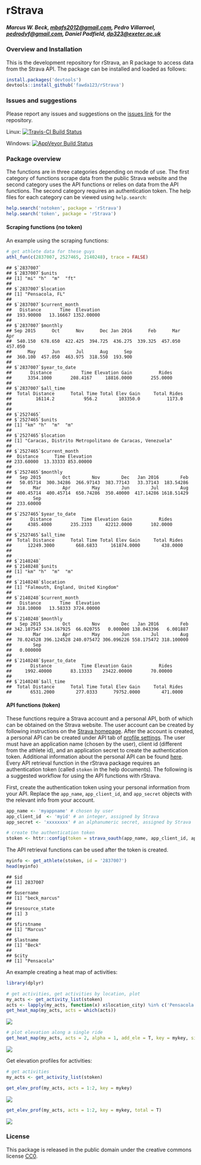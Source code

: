 
# rStrava

##### *Marcus W. Beck, mbafs2012@gmail.com, Pedro Villarroel, pedrodvf@gmail.com, Daniel Padfield, dp323@exeter.ac.uk*

### Overview and Installation

This is the development repository for rStrava, an R package to access data from the Strava API.  The package can be installed and loaded as follows:


```r
install.packages('devtools')
devtools::install_github('fawda123/rStrava')
```

### Issues and suggestions

Please report any issues and suggestions on the [issues link](https://github.com/fawda123/rStrava/issues) for the repository.

Linux: [![Travis-CI Build Status](https://travis-ci.org/fawda123/rStrava.svg?branch=master)](https://travis-ci.org/fawda123/rStrava)

Windows: [![AppVeyor Build Status](https://ci.appveyor.com/api/projects/status/github/fawda123/rStrava?branch=master)](https://ci.appveyor.com/project/fawda123/rStrava)

### Package overview

The functions are in three categories depending on mode of use.  The first category of functions scrape data from the public Strava website and the second category uses the API functions or relies on data from the API functions.  The second category requires an authentication token.  The help files for each category can be viewed using ```help.search```:


```r
help.search('notoken', package = 'rStrava')
help.search('token', package = 'rStrava')
```

#### Scraping functions (no token)

An example using the scraping functions:


```r
# get athlete data for these guys
athl_fun(c(2837007, 2527465, 2140248), trace = FALSE)
```

```
## $`2837007`
## $`2837007`$units
## [1] "mi" "h"  "m"  "ft"
## 
## $`2837007`$location
## [1] "Pensacola, FL"
## 
## $`2837007`$current_month
##   Distance       Time  Elevation 
##  193.90000   13.16667 1352.00000 
## 
## $`2837007`$monthly
## Sep 2015      Oct      Nov      Dec Jan 2016      Feb      Mar      Apr 
##  540.150  678.650  422.425  394.725  436.275  339.325  457.050  457.050 
##      May      Jun      Jul      Aug      Sep 
##  360.100  457.050  463.975  318.550  193.900 
## 
## $`2837007`$year_to_date
##       Distance           Time Elevation Gain          Rides 
##      3354.1000       208.4167     18816.0000       255.0000 
## 
## $`2837007`$all_time
##  Total Distance      Total Time Total Elev Gain     Total Rides 
##         16114.2           956.2        103350.0          1173.0 
## 
## 
## $`2527465`
## $`2527465`$units
## [1] "km" "h"  "m"  "m" 
## 
## $`2527465`$location
## [1] "Caracas, Distrito Metropolitano de Caracas, Venezuela"
## 
## $`2527465`$current_month
##  Distance      Time Elevation 
## 233.60000  13.33333 853.00000 
## 
## $`2527465`$monthly
##   Sep 2015        Oct        Nov        Dec   Jan 2016        Feb 
##   50.05714  300.34286  266.97143  383.77143   33.37143  183.54286 
##        Mar        Apr        May        Jun        Jul        Aug 
##  400.45714  400.45714  650.74286  350.40000  417.14286 1618.51429 
##        Sep 
##  233.60000 
## 
## $`2527465`$year_to_date
##       Distance           Time Elevation Gain          Rides 
##      4385.4000       235.2333     42212.0000       102.0000 
## 
## $`2527465`$all_time
##  Total Distance      Total Time Total Elev Gain     Total Rides 
##      12249.3000        668.6833     161874.0000        438.0000 
## 
## 
## $`2140248`
## $`2140248`$units
## [1] "km" "h"  "m"  "m" 
## 
## $`2140248`$location
## [1] "Falmouth, England, United Kingdom"
## 
## $`2140248`$current_month
##   Distance       Time  Elevation 
##  318.10000   13.58333 3724.00000 
## 
## $`2140248`$monthly
##   Sep 2015        Oct        Nov        Dec   Jan 2016        Feb 
## 342.107547 534.167925  66.020755   0.000000 138.043396   6.001887 
##        Mar        Apr        May        Jun        Jul        Aug 
##  78.024528 396.124528 240.075472 306.096226 558.175472 318.100000 
##        Sep 
##   0.000000 
## 
## $`2140248`$year_to_date
##       Distance           Time Elevation Gain          Rides 
##     1992.40000       83.13333    23422.00000       70.00000 
## 
## $`2140248`$all_time
##  Total Distance      Total Time Total Elev Gain     Total Rides 
##       6531.2000        277.0333      79752.0000        471.0000
```

#### API functions (token)

These functions require a Strava account and a personal API, both of which can be obtained on the Strava website.  The user account can be created by following instructions on the [Strava homepage](https://www.strava.com/).  After the account is created, a personal API can be created under API tab of [profile settings](https://www.strava.com/settings/api).  The user must have an application name (chosen by the user), client id (different from the athlete id), and an application secret to create the authentication token.  Additional information about the personal API can be found [here](https://strava.github.io/api/).  Every API retrieval function in the rStrava package requires an authentication token (called `stoken` in the help documents).  The following is a suggested workflow for using the API functions with rStrava.

First, create the authentication token using your personal information from your API.  Replace the `app_name`, `app_client_id`, and `app_secret` objects with the relevant info from your account.

```r
app_name <- 'myappname' # chosen by user
app_client_id  <- 'myid' # an integer, assigned by Strava
app_secret <- 'xxxxxxxx' # an alphanumeric secret, assigned by Strava

# create the authentication token
stoken <- httr::config(token = strava_oauth(app_name, app_client_id, app_secret))
```

The API retrieval functions can be used after the token is created.


```r
myinfo <- get_athlete(stoken, id = '2837007')
head(myinfo)
```

```
## $id
## [1] 2837007
## 
## $username
## [1] "beck_marcus"
## 
## $resource_state
## [1] 3
## 
## $firstname
## [1] "Marcus"
## 
## $lastname
## [1] "Beck"
## 
## $city
## [1] "Pensacola"
```

An example creating a heat map of activities:

```r
library(dplyr)

# get activities, get activities by location, plot
my_acts <- get_activity_list(stoken)
acts <- lapply(my_acts, function(x) x$location_city) %in% c('Pensacola', 'Pensacola Beach') 
get_heat_map(my_acts, acts = which(acts))
```

![](README_files/figure-html/unnamed-chunk-8-1.png)<!-- -->

```r
# plot elevation along a single ride
get_heat_map(my_acts, acts = 2, alpha = 1, add_ele = T, key = mykey, size = 2, col = 'Reds')
```

![](README_files/figure-html/unnamed-chunk-8-2.png)<!-- -->

Get elevation profiles for activities:

```r
# get activities
my_acts <- get_activity_list(stoken) 

get_elev_prof(my_acts, acts = 1:2, key = mykey)
```

![](README_files/figure-html/unnamed-chunk-9-1.png)<!-- -->

```r
get_elev_prof(my_acts, acts = 1:2, key = mykey, total = T)
```

![](README_files/figure-html/unnamed-chunk-9-2.png)<!-- -->

### License

This package is released in the public domain under the creative commons license [CC0](https://tldrlegal.com/license/creative-commons-cc0-1.0-universal). 
